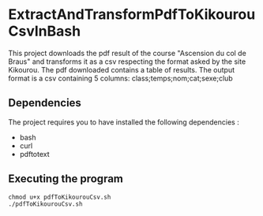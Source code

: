 # ExtractAndTransformPdfToKikourouCsvInBash
This project downloads the pdf result of the course "Ascension du col de Braus" and transforms it as a csv respecting the format asked by the site Kikourou.
The pdf downloaded contains a table of results. 
The output format is a csv containing 5 columns: class;temps;nom;cat;sexe;club

## Dependencies 
The project requires you to have installed the following dependencies :
- bash
- curl
- pdftotext


## Executing the program 
```
chmod u+x pdfToKikourouCsv.sh
./pdfToKikourouCsv.sh
```